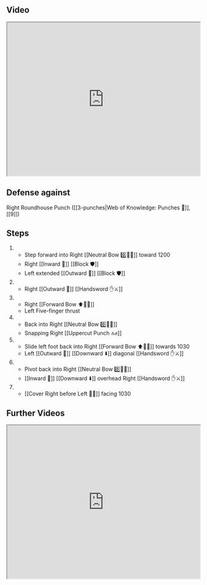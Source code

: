 ## Video

<iframe src="https://www.youtube.com/embed/I48QMaYIq2o" width="100%" height="400"></iframe>

## Defense against

Right Roundhouse Punch ([[3-punches|Web of Knowledge: Punches 👊]], [[9]])

## Steps

1. - Step forward into Right [[Neutral Bow 0️⃣🧍‍♂️]] toward 1200
   - Right [[Inward 🔽]] [[Block 🛡️]]
   - Left extended [[Outward 🔼]] [[Block 🛡️]]
2. - Right [[Outward 🔼]] [[Handsword ✋⚔️]]
3. - Right [[Forward Bow ⬆️🧍‍♂️]]
   - Left Five-finger thrust
4. - Back into Right [[Neutral Bow 0️⃣🧍‍♂️]]
   - Snapping Right [[Uppercut Punch 🔝✊]]
5. - Slide left foot back into Right [[Forward Bow ⬆️🧍‍♂️]] towards 1030
   - Left [[Outward 🔼]] [[Downward ⬇️]] diagonal [[Handsword ✋⚔️]]
6. - Pivot back into Right [[Neutral Bow 0️⃣🧍‍♂️]]
   - [[Inward 🔽]] [[Downward ⬇️]] overhead Right [[Handsword ✋⚔️]]
7. - [[Cover Right before Left 🦶🔄]] facing 1030

## Further Videos

<iframe src="https://www.youtube.com/embed/IXZ6kr4VHQw?start=288&end=305" width="100%" height="400"></iframe>
